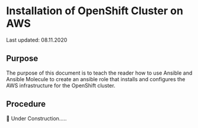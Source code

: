 # Installation of OpenShift Cluster on AWS

Last updated: 08.11.2020

## Purpose

The purpose of this document is to teach the reader how to use Ansible
and Ansible Molecule to create an ansible role that installs and configures
the AWS infrastructure for the OpenShift cluster.

## Procedure

:construction: Under Construction.....